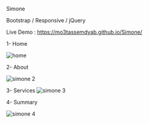 Simone 

Bootstrap / Responsive / jQuery

Live Demo : https://mo3tassemdyab.github.io/Simone/

1- Home

![home](https://github.com/user-attachments/assets/d20a428e-a957-44ca-8337-5feb38894c3d)


2- About

![simone 2](https://github.com/user-attachments/assets/fcc8fe30-541e-437c-a0f3-04ffea22cca9)

3- Services
![simone 3](https://github.com/user-attachments/assets/113252aa-cb35-4a0f-bd02-875d83634acd)

4- Summary


![simone 4](https://github.com/user-attachments/assets/c1b87a3f-0c4c-4f9d-bb1b-153c29982d97)
